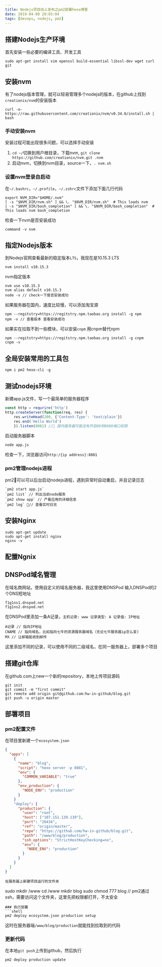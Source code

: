 ```yaml
---
title: Nodejs项目线上发布之pm2部署hexo博客
date: 2019-04-08 20:03:04
tags: [devops, nodejs, pm2]
---
```


## 搭建Nodejs生产环境
首先安装一些必要的编译工具、开发工具
```shell
sudo apt-get install vim openssl build-essential libssl-dev wget curl git
```
## 安装nvm
有了nodejs版本管理，就可以轻易管理多个nodejs的版本，在github上找到`creationix/nvm`的安装版本
```shell
curl -o- https://raw.githubusercontent.com/creationix/nvm/v0.34.0/install.sh | bash
```

### 手动安装nvm
安装过程可能出现很多问题，可以选择手动安装
1. `cd ~/`切换到用户根目录，下载nvm, `git clone https://github.com/creationix/nvm.git .nvm`
2. 启动nvm，切换到nvm目录，source一下，`. nvm.sh`
### 设置nvm登录自启动
在`~/.bashrc`，`~/.profile`，`~/.zshrc`文件下添加下面几行代码
```shell
export NVM_DIR="$HOME/.nvm"
[ -s "$NVM_DIR/nvm.sh" ] && \. "$NVM_DIR/nvm.sh"  # This loads nvm
[ -s "$NVM_DIR/bash_completion" ] && \. "$NVM_DIR/bash_completion"  # This loads nvm bash_completion
```


检查一下nvm是否安装成功
```shell
command -v nvm
```

## 指定Nodejs版本
到Nodejs官网查看最新的稳定版本`LTS`，我现在是10.15.3 LTS
```shell
nvm install v10.15.3
```
nvm指定版本
```shell
nvm use v10.15.3
nvm alias default v10.15.3
node -v // check一下是否安装成功
```
如果服务器在国内，速度比较慢，可以添加淘宝源
```shell
npm --regitstry=https://regitstry.npm.taobao.org install -g npm
npm -v // 查看版本 查看安装成功
```
如果实在拉取不到一些模块，可以安装`cnpm`
用cnpm替代npm 
```
npm --regitstry=https://regitstry.npm.taobao.org install -g cnpm
cnpm -v
```

## 全局安装常用的工具包
```
npm i pm2 hexo-cli -g
```

## 测试nodejs环境
新建app.js文件，写一个最简单的服务器程序
``` javascript
const http = requrire('http')
http.createServer(function(req, res) {
    res.writeHead(200, {'Content-Type': 'text/plain'})
    res.end('Hello World')
    }).listen(8081) // 国内服务器可能没有开启80和8080端口权限
```
启动服务器脚本
```shell
node app.js
```
检查一下，浏览器访问`http:/{ip address}:8081`

### pm2管理nodejs进程
pm2可以可以后台启动nodejs进程，遇到异常时自动重启，并且记录日志
```
`pm2 start app.js`
`pm2 list` // 列出当前node服务
`pm2 show app` // 产看应用的详细信息
`pm2 log` // 查看实时日志
```

## 安装Nginx
```shell
sudo apt-get update
sudo apt-get install nginx
nginx -v
```

## 配置Ngnix


## DNSPod域名管理
在域名商网站，使用自定义的域名服务器，我这里使用DNSPod
输入DNSPod的2个DNS短地址
```
f1g1ns1.dnspod.net
f1g1ns2.dnspod.net
```
在DNSPod里添加一条A记录，`主机记录: www 记录类型: A 记录值: IP地址`
```
A记录 // 指向IP地址
CNAME // 指向域名，比如指向七牛的资源服务器域名（无论七牛服务器ip怎么变)
MX // 让邮箱能收到邮件
```
这里添加不同的记录，可以使用不同的二级域名，在同一服务器上，部署多个项目

## 搭建git仓库 
在github.com上new一个新的repository，本地上传项目源码
```shell
git init
git commit -m "first commit"
git remote add origin git@github.com:hw-in-github/blog.git
git push -u origin master
```

## 部署项目
### pm2配置文件
在项目里新建一个`ecosystem.json`
```json
{
  "apps": [
    {
      "name": "blog",
      "script": "hexo server -p 8081",
      "env": {
        "COMMON_VARIABLE": "true"
      },
      "env_production": {
        "NODE_ENV": "production"
      }
    }
    "deploy": {
      "production": {
        "user": "root",
        "host": ["107.151.139.139"],
        "port": "26434",
        "ref": "origin/master",
        "repo": "https://github.com/hw-in-github/blog.git",
        "path": "/www/blog/production",
        "ssh_options": "StrictHostKeyChecking=no",
        "env": {
          "NODE_ENV": "production"
        }
      }
    }
  ]
}
````
```
在服务器上新建项目运行的文件夹
```
sudo mkdir /www
cd /www
mkdir blog
sudo chmod 777 blog // pm2通过ssh，需要访问这个文件夹，这里先把权限都打开，不太安全
```
### 执行部署
```shell
pm2 deploy ecosystem.json production setup
```
这时在服务器端`/www/blog/production`就能找到拉取到的代码
### 更新代码
在本地`git push`上传到github，然后执行
```shell
pm2 deploy production update
```